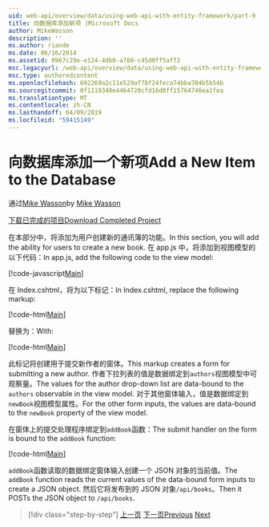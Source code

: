 ```yaml
---
uid: web-api/overview/data/using-web-api-with-entity-framework/part-9
title: 向数据库添加新项 |Microsoft Docs
author: MikeWasson
description: ''
ms.author: riande
ms.date: 06/16/2014
ms.assetid: 0967c29e-e124-4db0-a788-c45d0ff5aff2
msc.legacyurl: /web-api/overview/data/using-web-api-with-entity-framework/part-9
msc.type: authoredcontent
ms.openlocfilehash: 692269a2c11e529af78f24feca74bba704b5b54b
ms.sourcegitcommit: 0f1119340e4464720cfd16d0ff15764746ea1fea
ms.translationtype: MT
ms.contentlocale: zh-CN
ms.lasthandoff: 04/09/2019
ms.locfileid: "59415149"
---
```

# <a name="add-a-new-item-to-the-database"></a><span data-ttu-id="21967-102">向数据库添加一个新项</span><span class="sxs-lookup"><span data-stu-id="21967-102">Add a New Item to the Database</span></span>

<span data-ttu-id="21967-103">通过[Mike Wasson](https://github.com/MikeWasson)</span><span class="sxs-lookup"><span data-stu-id="21967-103">by [Mike Wasson](https://github.com/MikeWasson)</span></span>

[<span data-ttu-id="21967-104">下载已完成的项目</span><span class="sxs-lookup"><span data-stu-id="21967-104">Download Completed Project</span></span>](https://github.com/MikeWasson/BookService)

<span data-ttu-id="21967-105">在本部分中，将添加为用户创建新的通讯簿的功能。</span><span class="sxs-lookup"><span data-stu-id="21967-105">In this section, you will add the ability for users to create a new book.</span></span> <span data-ttu-id="21967-106">在 app.js 中，将添加到视图模型的以下代码：</span><span class="sxs-lookup"><span data-stu-id="21967-106">In app.js, add the following code to the view model:</span></span>

[!code-javascript[Main](part-9/samples/sample1.js)]

<span data-ttu-id="21967-107">在 Index.cshtml，将为以下标记：</span><span class="sxs-lookup"><span data-stu-id="21967-107">In Index.cshtml, replace the following markup:</span></span>

[!code-html[Main](part-9/samples/sample2.html)]

<span data-ttu-id="21967-108">替换为：</span><span class="sxs-lookup"><span data-stu-id="21967-108">With:</span></span>

[!code-html[Main](part-9/samples/sample3.html)]

<span data-ttu-id="21967-109">此标记将创建用于提交新作者的窗体。</span><span class="sxs-lookup"><span data-stu-id="21967-109">This markup creates a form for submitting a new author.</span></span> <span data-ttu-id="21967-110">作者下拉列表的值是数据绑定到`authors`视图模型中可观察量。</span><span class="sxs-lookup"><span data-stu-id="21967-110">The values for the author drop-down list are data-bound to the `authors` observable in the view model.</span></span> <span data-ttu-id="21967-111">对于其他窗体输入，值是数据绑定到`newBook`视图模型属性。</span><span class="sxs-lookup"><span data-stu-id="21967-111">For the other form inputs, the values are data-bound to the `newBook` property of the view model.</span></span>

<span data-ttu-id="21967-112">在窗体上的提交处理程序绑定到`addBook`函数：</span><span class="sxs-lookup"><span data-stu-id="21967-112">The submit handler on the form is bound to the `addBook` function:</span></span>

[!code-html[Main](part-9/samples/sample4.html)]

<span data-ttu-id="21967-113">`addBook`函数读取的数据绑定窗体输入创建一个 JSON 对象的当前值。</span><span class="sxs-lookup"><span data-stu-id="21967-113">The `addBook` function reads the current values of the data-bound form inputs to create a JSON object.</span></span> <span data-ttu-id="21967-114">然后它将发布到的 JSON 对象`/api/books`。</span><span class="sxs-lookup"><span data-stu-id="21967-114">Then it POSTs the JSON object to `/api/books`.</span></span>

> [!div class="step-by-step"]
> <span data-ttu-id="21967-115">[上一页](part-8.md)
> [下一页](part-10.md)</span><span class="sxs-lookup"><span data-stu-id="21967-115">[Previous](part-8.md)
[Next](part-10.md)</span></span>
